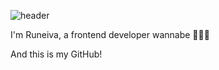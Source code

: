 ![header](https://capsule-render.vercel.app/api?type=slice&color=random&height=400&text=Welcome!&animation=twinkling&fontColor=000000&fontAlign=70&fontAlignY=30)

I'm Runeiva, a frontend developer wannabe 👩🏻‍💻

And this is my GitHub!

<!--
**runeiva/runeiva** is a ✨ _special_ ✨ repository because its `README.md` (this file) appears on your GitHub profile.

Here are some ideas to get you started:

- 🔭 I’m currently working on ...
- 🌱 I’m currently learning ...
- 👯 I’m looking to collaborate on ...
- 🤔 I’m looking for help with ...
- 💬 Ask me about ...
- 📫 How to reach me: ...
- 😄 Pronouns: ...
- ⚡ Fun fact: ...
-->

